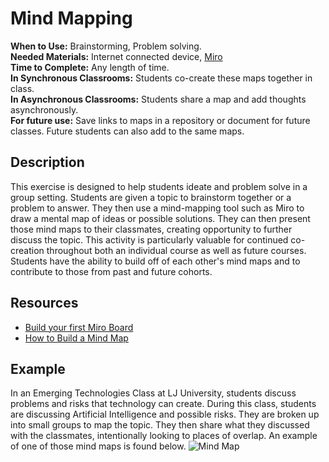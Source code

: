 # Mind Mapping

**When to Use:** Brainstorming, Problem solving.    
**Needed Materials:** Internet connected device, [Miro](https://miro.com/app/dashboard/)   
**Time to Complete:** Any length of time.     
**In Synchronous Classrooms:** Students co-create these maps together in class.  
**In Asynchronous Classrooms:**  Students share a map and add thoughts asynchronously.  
**For future use:** Save links to maps in a repository or document for future classes. Future students can also add to the same maps. 

## Description 
This exercise is designed to help students ideate and problem solve in a group setting. Students are given a topic to brainstorm together or a problem to answer. They then use a mind-mapping tool such as Miro to draw a mental map of ideas or possible solutions. They can then present those mind maps to their classmates, creating opportunity to further discuss the topic. This activity is particularly valuable for continued co-creation throughout both an individual course as well as future courses. Students have the ability to build off of each other's mind maps and to contribute to those from past and future cohorts.

## Resources 

- [Build your first Miro Board](https://www.youtube.com/watch?v=7L1-0DOGHDY)
- [How to Build a Mind Map](https://miro.com/guides/mind-mapping/)

## Example 

In an Emerging Technologies Class at LJ University, students discuss problems and risks that technology can create. During this class, students are discussing Artificial Intelligence and possible risks. They are broken up into small groups to map the topic. They then share what they discussed with the classmates, intentionally looking to places of overlap. An example of one of those mind maps is found below.
![Mind Map](https://user-images.githubusercontent.com/8364411/118344661-64744880-b4fd-11eb-87b1-c9b0de569a91.jpg)
